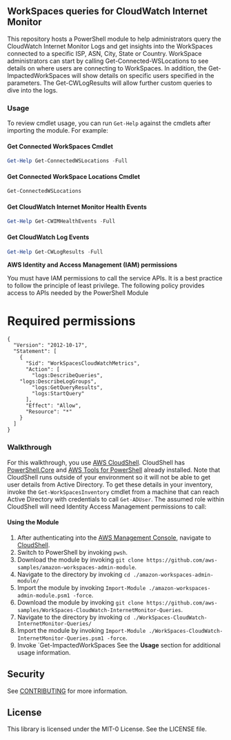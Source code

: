 ## WorkSpaces queries for CloudWatch Internet Monitor 
This repository hosts a PowerShell module to help administrators query the CloudWatch Internet Monitor Logs and get insights into the WorkSpaces connected to a specific ISP, ASN, City, State or Country. WorkSpace administrators can start by calling Get-Connected-WSLocations to see details on where users are connecting to WorkSpaces. In addition, the Get-ImpactedWorkSpaces will show details on specific users specified in the parameters. The Get-CWLogResults will allow further custom queries to dive into the logs.

### Usage 
To review cmdlet usage, you can run `Get-Help` against the cmdlets after importing the module. For example:
#### Get Connected WorkSpaces Cmdlet
```powershell
Get-Help Get-ConnectedWSLocations -Full
```

#### Get Connected WorkSpace Locations Cmdlet
```powershell
Get-ConnectedWSLocations
```

#### Get CloudWatch Internet Monitor Health Events
```powershell
Get-Help Get-CWIMHealthEvents -Full
```
#### Get CloudWatch Log Events
```powershell
Get-Help Get-CWLogResults -Full
```

**AWS Identity and Access Management (IAM) permissions**

You must have IAM permissions to call the service APIs. It is a best practice to follow the principle of least privilege. The following policy provides access to APIs needed by the PowerShell Module
<a name="Required-permissions"></a>
# Required permissions

```
{
  "Version": "2012-10-17",
  "Statement": [
    {
      "Sid": "WorkSpacesCloudWatchMetrics",
      "Action": [
        "logs:DescribeQueries",
	"logs:DescribeLogGroups",
        "logs:GetQueryResults",
        "logs:StartQuery"
      ],
      "Effect": "Allow",
      "Resource": "*"
    }
  ]
}
```

### Walkthrough 
For this walkthrough, you use [AWS CloudShell](https://aws.amazon.com/cloudshell/). CloudShell has [PowerShell.Core](https://github.com/PowerShell/PowerShell#user-content-windows-powershell-vs-powershell-core) and [AWS Tools for PowerShell](https://aws.amazon.com/powershell/) already installed. Note that CloudShell runs outside of your environment so it will not be able to get user details from Active Directory. To get these details in your inventory, invoke the `Get-WorkSpacesInventory` cmdlet from a machine that can reach Active Directory with credentials to call `Get-ADUser`. The assumed role within CloudShell will need Identity Access Management permissions to call:

#### Using the Module
1. After authenticating into the [AWS Management Console](https://aws.amazon.com/console/), navigate to [CloudShell](https://console.aws.amazon.com/cloudshell/home?).
2. Switch to PowerShell by invoking `pwsh`.
3. Download the module by invoking `git clone https://github.com/aws-samples/amazon-workspaces-admin-module`.
4. Navigate to the directory by invoking `cd ./amazon-workspaces-admin-module/`
5. Import the module by invoking `Import-Module ./amazon-workspaces-admin-module.psm1 -force`.
6. Download the module by invoking `git clone https://github.com/aws-samples/WorkSpaces-CloudWatch-InternetMonitor-Queries`.
4. Navigate to the directory by invoking `cd ./WorkSpaces-CloudWatch-InternetMonitor-Queries/`
5. Import the module by invoking `Import-Module ./WorkSpaces-CloudWatch-InternetMonitor-Queries.psm1 -force`.
7. Invoke `Get-ImpactedWorkSpaces See the **Usage** section for additional usage information. 

## Security

See [CONTRIBUTING](CONTRIBUTING.md#security-issue-notifications) for more information.

## License

This library is licensed under the MIT-0 License. See the LICENSE file.


